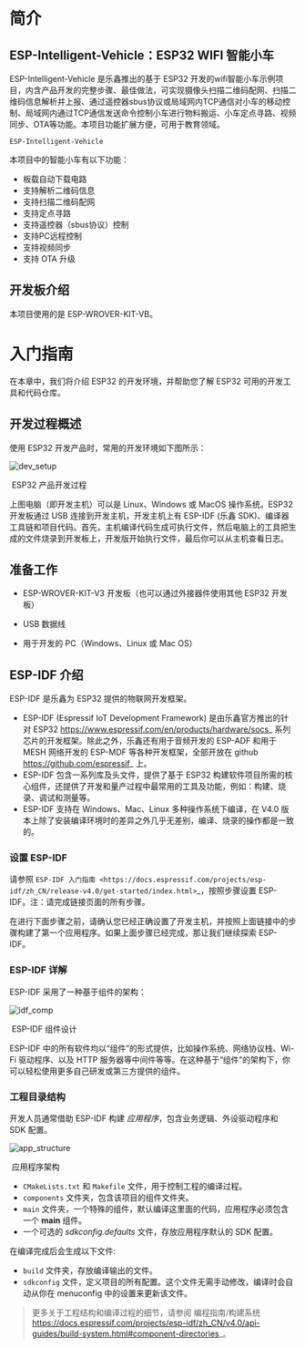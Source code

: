 简介
============



ESP-Intelligent-Vehicle：ESP32 WIFI 智能小车
---------------------------------------------

ESP-Intelligent-Vehicle 是乐鑫推出的基于 ESP32 开发的wifi智能小车示例项目，内含产品开发的完整步骤、最佳做法，可实现摄像头扫描二维码配网、扫描二维码信息解析并上报、通过遥控器sbus协议或局域网内TCP通信对小车的移动控制、局域网内通过TCP通信发送命令控制小车进行物料搬运、小车定点寻路、视频同步、OTA等功能。本项目功能扩展方便，可用于教育领域。

    ESP-Intelligent-Vehicle

本项目中的智能小车有以下功能：

- 板载自动下载电路
- 支持解析二维码信息
- 支持扫描二维码配网
- 支持定点寻路
- 支持遥控器（sbus协议）控制
- 支持PC远程控制
- 支持视频同步
- 支持 OTA 升级


开发板介绍
-----------

本项目使用的是 ESP-WROVER-KIT-VB。



入门指南
===============

在本章中，我们将介绍 ESP32 的开发环境，并帮助您了解 ESP32 可用的开发工具和代码仓库。

开发过程概述
--------------------

使用 ESP32 开发产品时，常用的开发环境如下图所示：

![dev_setup](/home/espressif/tsw/_static/dev_setup.png)

​                                                                                                    ESP32 产品开发过程

上图电脑（即开发主机）可以是 Linux、Windows 或 MacOS 操作系统。ESP32 开发板通过 USB 连接到开发主机，开发主机上有 ESP-IDF (乐鑫 SDK)、编译器工具链和项目代码。首先，主机编译代码生成可执行文件，然后电脑上的工具把生成的文件烧录到开发板上，开发版开始执行文件，最后你可以从主机查看日志。


准备工作
-------------

- ESP-WROVER-KIT-V3 开发板（也可以通过外接器件使用其他 ESP32 开发板）

- USB 数据线

- 用于开发的 PC（Windows、Linux 或 Mac OS）

  


ESP-IDF 介绍
-------------

ESP-IDF 是乐鑫为 ESP32 提供的物联网开发框架。

-  ESP-IDF (Espressif IoT Development Framework) 是由乐鑫官方推出的针对 ESP32 <https://www.espressif.com/en/products/hardware/socs>_ 系列芯片的开发框架。除此之外，乐鑫还有用于音频开发的 ESP-ADF 和用于 MESH 网络开发的 ESP-MDF 等各种开发框架，全部开放在 github <https://github.com/espressif>_ 上。
-  ESP-IDF 包含一系列库及头文件，提供了基于 ESP32 构建软件项目所需的核心组件，还提供了开发和量产过程中最常用的工具及功能，例如：构建、烧录、调试和测量等。
-  ESP-IDF 支持在 Windows、Mac、Linux 多种操作系统下编译，在 V4.0 版本上除了安装编译环境时的差异之外几乎无差别，编译、烧录的操作都是一致的。

### 设置 ESP-IDF

请参照 `ESP-IDF 入门指南 <https://docs.espressif.com/projects/esp-idf/zh_CN/release-v4.0/get-started/index.html>`_，按照步骤设置 ESP-IDF。注：请完成链接页面的所有步骤。

在进行下面步骤之前，请确认您已经正确设置了开发主机，并按照上面链接中的步骤构建了第一个应用程序。如果上面步骤已经完成，那让我们继续探索 ESP-IDF。

### ESP-IDF 详解

ESP-IDF 采用了一种基于组件的架构：

![idf_comp](/home/espressif/tsw/_static/idf_comp.png)                



​                                                                                                                      ESP-IDF 组件设计

ESP-IDF 中的所有软件均以“组件”的形式提供，比如操作系统、网络协议栈、Wi-Fi 驱动程序、以及 HTTP 服务器等中间件等等。在这种基于“组件”的架构下，你可以轻松使用更多自己研发或第三方提供的组件。

### 工程目录结构


开发人员通常借助 ESP-IDF 构建 *应用程序*，包含业务逻辑、外设驱动程序和 SDK 配置。

![app_structure](/home/espressif/tsw/_static/app_structure.png)

​                                                                                                                       应用程序架构

- `CMakeLists.txt` 和 `Makefile` 文件，用于控制工程的编译过程。
- `components` 文件夹，包含该项目的组件文件夹。
- `main` 文件夹，一个特殊的组件，默认编译这里面的代码，应用程序必须包含一个 **main** 组件。
- 一个可选的 *sdkconfig.defaults* 文件，存放应用程序默认的 SDK 配置。

在编译完成后会生成以下文件:

- `build` 文件夹，存放编译输出的文件。
- `sdkconfig` 文件，定义项目的所有配置。这个文件无需手动修改，编译时会自动从你在 menuconfig 中的设置来更新该文件。

> 更多关于工程结构和编译过程的细节，请参阅 编程指南/构建系统 <https://docs.espressif.com/projects/esp-idf/zh_CN/v4.0/api-guides/build-system.html#component-directories>_。


